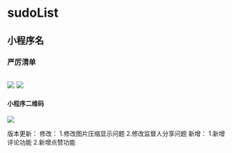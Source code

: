# sudoList
## 小程序名
### 严厉清单


![](https://img.shields.io/badge/%E5%BE%AE%E4%BF%A1%E5%B0%8F%E7%A8%8B%E5%BA%8F-%E4%BA%91%E5%BC%80%E5%8F%91-green)
![](https://img.shields.io/badge/%E7%8B%AC%E7%AB%8B%E5%BC%80%E5%8F%91-%E6%AF%8F%E5%91%A8%E6%9B%B4%E6%96%B0-orange)
----
#### 小程序二维码
![](https://raw.githubusercontent.com/zza2205260/sudoList/master/wxcode.jpg)



版本更新：
修改：
  1.修改图片压缩显示问题
  2.修改监督人分享问题
新增：
  1.新增评论功能
  2.新增点赞功能
